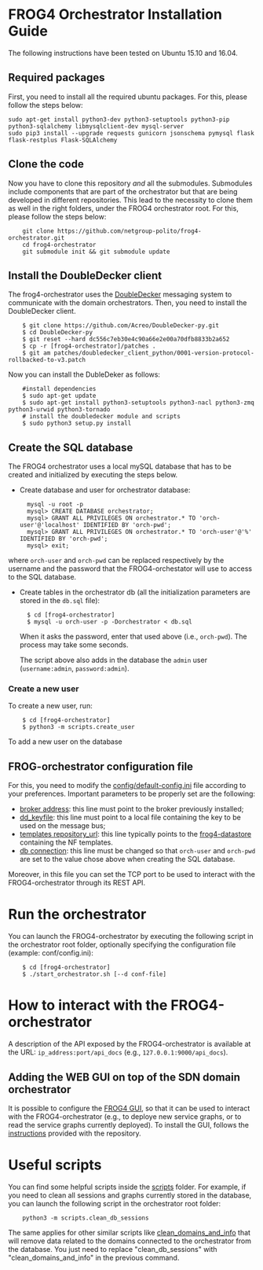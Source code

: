 # FROG4 Orchestrator Installation Guide

The following instructions have been tested on Ubuntu 15.10 and 16.04.

## Required packages
First, you need to install all the required ubuntu packages. For this, please follow the steps below:

	sudo apt-get install python3-dev python3-setuptools python3-pip python3-sqlalchemy libmysqlclient-dev mysql-server
	sudo pip3 install --upgrade requests gunicorn jsonschema pymysql flask flask-restplus Flask-SQLAlchemy

## Clone the code
Now you have to clone this repository _and_ all the submodules. Submodules include components that are part of the orchestrator but that are being developed in different repositories. This lead to the necessity to clone them as well in the right folders, under the FROG4 orchestrator root. For this, please follow the steps below:

        git clone https://github.com/netgroup-polito/frog4-orchestrator.git
        cd frog4-orchestrator
        git submodule init && git submodule update

## Install the DoubleDecker client
The frog4-orchestrator uses the [DoubleDecker](https://github.com/Acreo/DoubleDecker-py) messaging system to communicate with the domain orchestrators. Then, you need to install the DoubleDecker client.

		$ git clone https://github.com/Acreo/DoubleDecker-py.git		
		$ cd DoubleDecker-py
		$ git reset --hard dc556c7eb30e4c90a66e2e00a70dfb8833b2a652
		$ cp -r [frog4-orchestrator]/patches .
		$ git am patches/doubledecker_client_python/0001-version-protocol-rollbacked-to-v3.patch
		
Now you can install the DubleDeker as follows:

		#install dependencies 
		$ sudo apt-get update
		$ sudo apt-get install python3-setuptools python3-nacl python3-zmq python3-urwid python3-tornado
		# install the doubledecker module and scripts
		$ sudo python3 setup.py install
## Create the SQL database
The FROG4 orchestrator uses a local mySQL database that has to be created and initialized by executing the steps below.

- Create database and user for orchestrator database:
	    
       	mysql -u root -p
       	mysql> CREATE DATABASE orchestrator;
       	mysql> GRANT ALL PRIVILEGES ON orchestrator.* TO 'orch-user'@'localhost' IDENTIFIED BY 'orch-pwd';
       	mysql> GRANT ALL PRIVILEGES ON orchestrator.* TO 'orch-user'@'%' IDENTIFIED BY 'orch-pwd';
       	mysql> exit;

where `orch-user` and `orch-pwd` can be replaced respectively by the username and the password that the FROG4-orchestator will use to access to the SQL database.
    
- Create tables in the orchestrator db (all the initialization parameters are stored in the ``db.sql`` file):

        $ cd [frog4-orchestrator]
        $ mysql -u orch-user -p -Dorchestrator < db.sql

  When it asks the password, enter that used above (i.e., `orch-pwd`). The process may take some seconds.
  
  The script above also adds in the database the `admin` user (`username:admin`, `password:admin`).

### Create a new user
To create a new user, run:

        $ cd [frog4-orchestrator]
        $ python3 -m scripts.create_user

To add a new user on the database

## FROG-orchestrator configuration file
For this, you need to modify the [config/default-config.ini](config/default-config.ini) file according to your preferences.
Important parameters to be properly set are the following:
* [broker address](https://github.com/netgroup-polito/frog4-orchestrator/blob/master/config/default-config.ini#L26): this line must point to the broker previously installed;
* [dd_keyfile](https://github.com/netgroup-polito/frog4-orchestrator/blob/master/config/default-config.ini#L28): this line must point to a local file containing the key to be used on the message bus;
* [templates repository_url](https://github.com/netgroup-polito/frog4-orchestrator/blob/master/config/default-config.ini#L53): this line typically points to the [frog4-datastore](https://github.com/netgroup-polito/frog4-datastore) containing the NF templates. 
* [db connection](https://github.com/netgroup-polito/frog4-orchestrator/blob/master/config/default-config.ini#L40): this line must be changed so that `orch-user` and `orch-pwd` are set to the value chose above when creating the SQL database.

Moreover, in this file you can set the TCP port to be used to interact with the FROG4-orchestrator through its REST API.

# Run the orchestrator
You can launch the FROG4-orchestrator by executing the following script in the orchestrator root folder, optionally specifying the configuration file (example: conf/config.ini):
        
        $ cd [frog4-orchestrator]
        $ ./start_orchestrator.sh [--d conf-file]
	
# How to interact with the FROG4-orchestrator

A description of the API exposed by the FROG4-orchestrator is available at the URL: `ip_address:port/api_docs` (e.g., `127.0.0.1:9000/api_docs`).

## Adding the WEB GUI on top of the SDN domain orchestrator

It is possible to configure the [FROG4 GUI](https://github.com/netgroup-polito/fg-gui), so that it can be used to interact with the FROG4-orchestrator (e.g., to deploye new service graphs, or to read the service graphs currently deployed).
To install the GUI, follows the [instructions](https://github.com/netgroup-polito/fg-gui/blob/master/README_INSTALL.md) provided with the repository.

# Useful scripts
You can find some helpful scripts inside the [scripts](scripts) folder. For example, if you need to clean all sessions and graphs currently stored in the database, you can launch the following script in the orchestrator root folder:
        
        python3 -m scripts.clean_db_sessions

The same applies for other similar scripts like [clean_domains_and_info](scripts/clean_domains_and_info.py) that will remove data related to the domains connected to the orchestrator from the database. You just need to replace "clean_db_sessions" with "clean_domains_and_info" in the previous command.
